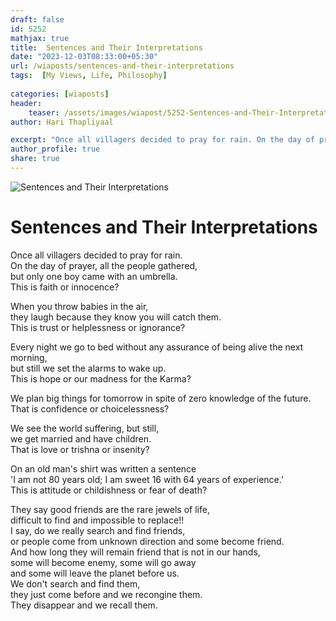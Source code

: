 ```yaml
---
draft: false
id: 5252       
mathjax: true        
title:  Sentences and Their Interpretations          
date: "2023-12-03T08:33:00+05:30"        
url: /wiaposts/sentences-and-their-interpretations        
tags:  [My Views, Life, Philosophy]         
        
categories: [wiaposts] 
header:        
    teaser: /assets/images/wiapost/5252-Sentences-and-Their-Interpretations.jpg        
author: Hari Thapliyaal        

excerpt: "Once all villagers decided to pray for rain. On the day of prayer, all the people gathered, but only one boy came with an umbrella. This is faith or innocence? When you throw babies in the air, they laugh because"
author_profile: true        
share: true        
---
```

![Sentences and Their Interpretations](/assets/images/wiapost/5252-Sentences-and-Their-Interpretations.jpg)
   
# Sentences and Their Interpretations   
Once all villagers decided to pray for rain.    
On the day of prayer, all the people gathered,    
but only one boy came with an umbrella.       
This is faith or innocence?   
   
When you throw babies in the air,    
they laugh because they know you will catch them.      
This is trust or helplessness or ignorance?   
   
Every night we go to bed without any assurance of being alive the next morning,    
but still we set the alarms to wake up.       
This is hope or our madness for the Karma?   
   
We plan big things for tomorrow in spite of zero knowledge of the future.    
That is confidence or choicelessness?   
   
We see the world suffering, but still,    
we get married and have children.    
That is love or trishna or insenity?   
   
On an old man's shirt was written a sentence    
'I am not 80 years old; I am sweet 16 with 64 years of experience.'    
This is attitude or childishness or fear of death?   
   
They say good friends are the rare jewels of life,    
difficult to find and impossible to replace!!    
I say, do we really search and find friends,    
or people come from unknown direction and some become friend.    
And how long they will remain friend that is not in our hands,    
some will become enemy, some will go away    
and some will leave the planet before us.   
We don't search and find them,   
they just come before and we recongine them.   
They disappear and we recall them.   
   

